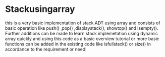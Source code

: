 # Stackusingarray
this is a very basic implementation of stack ADT using array and consists of basic operation like push() ,pop() ,displaystack(), showtop() and isempty().
Further additions can be made to learn stack implemetation using dynamic array quickly and using this code as a basic overview tutorial or more basic functions can be added in the existing code like isfullstack() or size() in accordance to the requirement or need!
